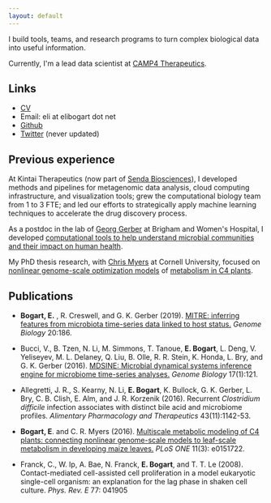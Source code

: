 ```yaml
---
layout: default
---
```


I build tools, teams, and research programs to turn complex biological data into useful information.

Currently, I'm a lead data scientist at [CAMP4 Therapeutics](https://camp4tx.com).

## Links

* [CV](eli_bogart_cv.pdf)
* Email: eli at elibogart dot net
* [Github](http://github.com/ebogart)
* [Twitter](http://twitter.com/eli_bogart) (never updated)

## Previous experience

At Kintai Therapeutics (now part of [Senda Biosciences](https://sendabiosciences.com)), 
I developed methods and pipelines for metagenomic data analysis, cloud computing infrastructure, and visualization tools; grew the computational biology team from 1 to 3 FTE; and led our efforts to strategically apply machine learning  techniques to accelerate the drug discovery process.

As a postdoc in the lab of [Georg Gerber](http://gerber.bwh.harvard.edu) at Brigham and Women's
Hospital, I developed [computational tools to help understand microbial
communities and their impact on human health](http://github.com/gerberlab/mitre). 

My PhD thesis research, with [Chris
Myers](http://cbsu.tc.cornell.edu/staff/myers/) at Cornell University,
focused on [nonlinear genome-scale optimization models](http://github.com/ebogart/fluxtools) of [metabolism in C4 plants](http://journals.plos.org/plosone/article?id=10.1371/journal.pone.0151722). 

## Publications
* __Bogart, E.__ , R. Creswell, and G. K. Gerber (2019). [MITRE: inferring features from microbiota time-series data linked to host status.](https://genomebiology.biomedcentral.com/articles/10.1186/s13059-019-1788-y) _Genome Biology_ 20:186.

* Bucci, V., B. Tzen, N. Li, M. Simmons, T. Tanoue, __E. Bogart__,
L. Deng, V. Yeliseyev, M. L. Delaney, Q. Liu, B. Olle, R. R. Stein,
K. Honda, L. Bry, and G. K. Gerber (2016). [MDSINE: Microbial
dynamical systems inference engine for microbiome time-series
analyses.](http://genomebiology.biomedcentral.com/articles/10.1186/s13059-016-0980-6)
_Genome Biology_ 17(1):121.

* Allegretti, J. R., S. Kearny, N. Li, __E. Bogart__, K. Bullock,
G. K. Gerber, L. Bry, C. B. Clish, E. Alm, and J. R. Korzenik (2016).
Recurrent _Clostridium difficile_ infection associates with distinct
bile acid and microbiome profiles. _Alimentary Pharmacology and
Therapeutics_ 43(11):1142-53.

* __Bogart, E__. and C. R. Myers (2016). [Multiscale metabolic
modeling of C4 plants: connecting nonlinear genome-scale models to
leaf-scale metabolism in developing maize
leaves.](http://journals.plos.org/plosone/article?id=10.1371/journal.pone.0151722)
_PLoS ONE_ 11(3): e0151722.

* Franck, C., W. Ip, A. Bae, N. Franck, __E. Bogart__, and T. T. Le
(2008). Contact-mediated cell-assisted cell proliferation in a model
eukaryotic single-cell organism: an explanation for the lag phase in
shaken cell culture.  _Phys. Rev. E_ 77: 041905


